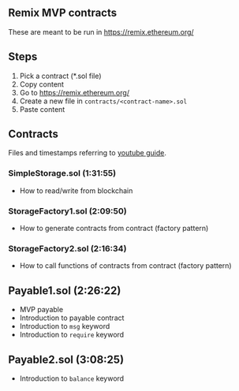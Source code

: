 ## Remix MVP contracts

These are meant to be run in https://remix.ethereum.org/

## Steps
1. Pick a contract (*.sol file)
2. Copy content
3. Go to https://remix.ethereum.org/
4. Create a new file in ``contracts/<contract-name>.sol``
5. Paste content

## Contracts
 Files and timestamps referring to [youtube guide](https://www.youtube.com/watch?v=M576WGiDBdQ&ab_channel=freeCodeCamp.org).

### SimpleStorage.sol (1:31:55)
- How to read/write from blockchain

### StorageFactory1.sol (2:09:50)
- How to generate contracts from contract (factory pattern)

### StorageFactory2.sol (2:16:34)
- How to call functions of contracts from contract (factory pattern)

## Payable1.sol (2:26:22)
- MVP payable
- Introduction to payable contract
- Introduction to `msg` keyword
- Introduction to `require` keyword

## Payable2.sol (3:08:25)
- Introduction to `balance` keyword
